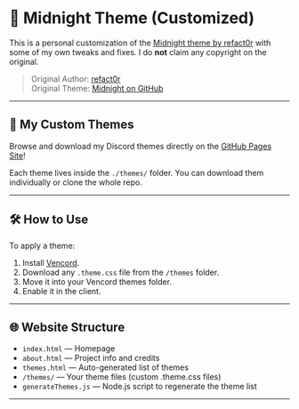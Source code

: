 # 🌙 Midnight Theme (Customized)

This is a personal customization of the [Midnight theme by refact0r](https://github.com/refact0r/midnight-discord) with some of my own tweaks and fixes. I do **not** claim any copyright on the original.

> Original Author: [refact0r](https://www.refact0r.dev)  
> Original Theme: [Midnight on GitHub](https://github.com/refact0r/midnight-discord)

---

## 🎨 My Custom Themes

Browse and download my Discord themes directly on the [GitHub Pages Site](https://yourusername.github.io/your-repo-name)!

Each theme lives inside the `./themes/` folder. You can download them individually or clone the whole repo.

---

## 🛠 How to Use

To apply a theme:
1. Install [Vencord](https://vencord.dev).
2. Download any `.theme.css` file from the `/themes` folder.
3. Move it into your Vencord themes folder.
4. Enable it in the client.

---

## 🌐 Website Structure

- `index.html` — Homepage
- `about.html` — Project info and credits
- `themes.html` — Auto-generated list of themes
- `/themes/` — Your theme files (custom .theme.css files)
- `generateThemes.js` — Node.js script to regenerate the theme list

---


